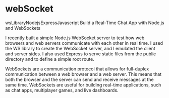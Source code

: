 # webSocket
wsLibraryNodejsExpressJavascript
  Build a Real-Time Chat App with Node.js and WebSockets
  
I recently built a simple Node.js WebSocket server to test how web browsers and web servers communicate with each other in real time. I used the WS library to create the WebSocket server, and I emulated the client and server sides. I also used Express to serve static files from the public directory and to define a simple root route.

WebSockets are a communication protocol that allows for full-duplex communication between a web browser and a web server. This means that both the browser and the server can send and receive messages at the same time.
WebSockets are useful for building real-time applications, such as chat apps, multiplayer games, and live dashboards.

